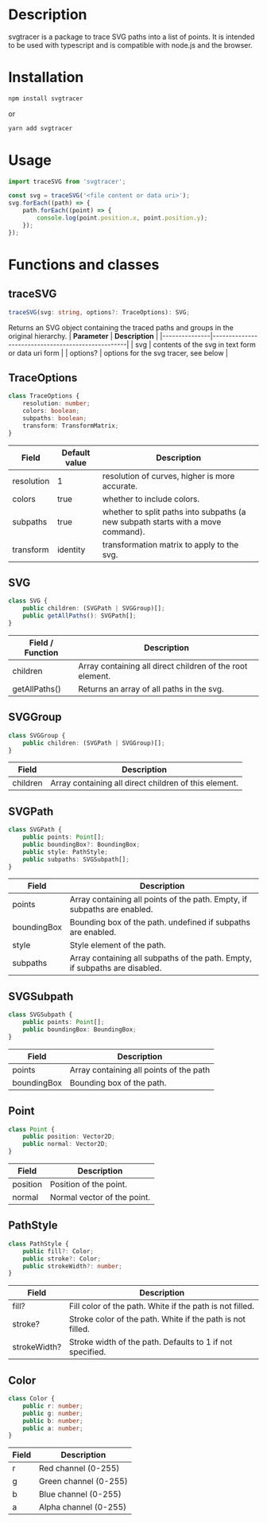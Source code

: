 # Description

svgtracer is a package to trace SVG paths into a list of points. It is intended to be used with typescript and is compatible with node.js and the browser.

# Installation

```bash
npm install svgtracer
```

or

```bash
yarn add svgtracer
```

# Usage

```typescript
import traceSVG from 'svgtracer';

const svg = traceSVG('<file content or data uri>');
svg.forEach((path) => {
	path.forEach((point) => {
		console.log(point.position.x, point.position.y);
	});
});
```

# Functions and classes

## traceSVG

```typescript
traceSVG(svg: string, options?: TraceOptions): SVG;
```

Returns an SVG object containing the traced paths and groups in the original hierarchy.
| **Parameter** | **Description** |
|---------------|---------------------------------------------------|
| svg | contents of the svg in text form or data uri form |
| options? | options for the svg tracer, see below |

## TraceOptions

```typescript
class TraceOptions {
	resolution: number;
	colors: boolean;
	subpaths: boolean;
	transform: TransformMatrix;
}
```

| **Field**  | **Default value** | **Description**                                                                  |
| ---------- | ----------------- | -------------------------------------------------------------------------------- |
| resolution | 1                 | resolution of curves, higher is more accurate.                                   |
| colors     | true              | whether to include colors.                                                       |
| subpaths   | true              | whether to split paths into subpaths (a new subpath starts with a move command). |
| transform  | identity          | transformation matrix to apply to the svg.                                       |

## SVG

```typescript
class SVG {
	public children: (SVGPath | SVGGroup)[];
	public getAllPaths(): SVGPath[];
}
```

| **Field / Function** | **Description**                                           |
| -------------------- | --------------------------------------------------------- |
| children             | Array containing all direct children of the root element. |
| getAllPaths()        | Returns an array of all paths in the svg.                 |

## SVGGroup

```typescript
class SVGGroup {
	public children: (SVGPath | SVGGroup)[];
}
```

| **Field** | **Description**                                       |
| --------- | ----------------------------------------------------- |
| children  | Array containing all direct children of this element. |

## SVGPath

```typescript
class SVGPath {
	public points: Point[];
	public boundingBox?: BoundingBox;
	public style: PathStyle;
	public subpaths: SVGSubpath[];
}
```

| **Field**   | **Description**                                                             |
| ----------- | --------------------------------------------------------------------------- |
| points      | Array containing all points of the path. Empty, if subpaths are enabled.    |
| boundingBox | Bounding box of the path. undefined if subpaths are enabled.                |
| style       | Style element of the path.                                                  |
| subpaths    | Array containing all subpaths of the path. Empty, if subpaths are disabled. |

## SVGSubpath

```typescript
class SVGSubpath {
	public points: Point[];
	public boundingBox: BoundingBox;
}
```

| **Field**   | **Description**                         |
| ----------- | --------------------------------------- |
| points      | Array containing all points of the path |
| boundingBox | Bounding box of the path.               |

## Point

```typescript
class Point {
	public position: Vector2D;
	public normal: Vector2D;
}
```

| **Field** | **Description**             |
| --------- | --------------------------- |
| position  | Position of the point.      |
| normal    | Normal vector of the point. |

## PathStyle

```typescript
class PathStyle {
	public fill?: Color;
	public stroke?: Color;
	public strokeWidth?: number;
}
```

| **Field**    | **Description**                                            |
| ------------ | ---------------------------------------------------------- |
| fill?        | Fill color of the path. White if the path is not filled.   |
| stroke?      | Stroke color of the path. White if the path is not filled. |
| strokeWidth? | Stroke width of the path. Defaults to 1 if not specified.  |

## Color

```typescript
class Color {
	public r: number;
	public g: number;
	public b: number;
	public a: number;
}
```

| **Field** | **Description**       |
| --------- | --------------------- |
| r         | Red channel (0-255)   |
| g         | Green channel (0-255) |
| b         | Blue channel (0-255)  |
| a         | Alpha channel (0-255) |
